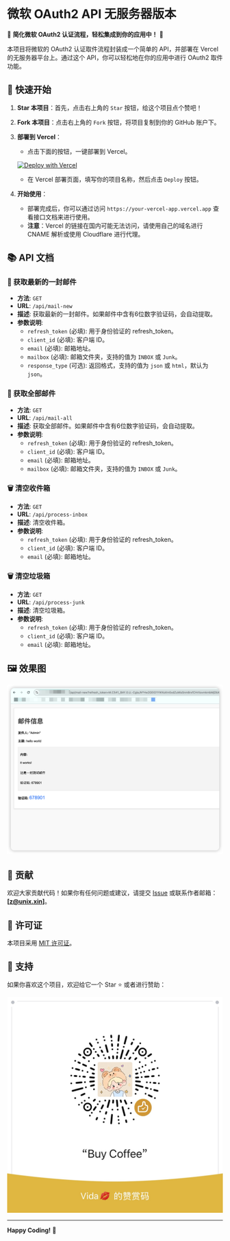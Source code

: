 # 微软 OAuth2 API 无服务器版本

🌟 **简化微软 OAuth2 认证流程，轻松集成到你的应用中！** 🌟

本项目将微软的 OAuth2 认证取件流程封装成一个简单的 API，并部署在 Vercel 的无服务器平台上。通过这个 API，你可以轻松地在你的应用中进行 OAuth2 取件功能。

## 🚀 快速开始

1. **Star 本项目**：首先，点击右上角的 `Star` 按钮，给这个项目点个赞吧！

2. **Fork 本项目**：点击右上角的 `Fork` 按钮，将项目复制到你的 GitHub 账户下。

3. **部署到 Vercel**：
   - 点击下面的按钮，一键部署到 Vercel。

   [![Deploy with Vercel](https://vercel.com/button)](https://vercel.com/new/clone?repository-url=https://github.com/HChaoHui/msOauth2api)

   - 在 Vercel 部署页面，填写你的项目名称，然后点击 `Deploy` 按钮。

4. **开始使用**：
   - 部署完成后，你可以通过访问 `https://your-vercel-app.vercel.app` 查看接口文档来进行使用。
   - **注意**：Vercel 的链接在国内可能无法访问，请使用自己的域名进行 CNAME 解析或使用 Cloudflare 进行代理。

## 📚 API 文档

### 📧 获取最新的一封邮件

- **方法**: `GET`
- **URL**: `/api/mail-new`
- **描述**: 获取最新的一封邮件。如果邮件中含有6位数字验证码，会自动提取。
- **参数说明**:
  - `refresh_token` (必填): 用于身份验证的 refresh_token。
  - `client_id` (必填): 客户端 ID。
  - `email` (必填): 邮箱地址。
  - `mailbox` (必填): 邮箱文件夹，支持的值为 `INBOX` 或 `Junk`。
  - `response_type` (可选): 返回格式，支持的值为 `json` 或 `html`，默认为 `json`。

### 📨 获取全部邮件

- **方法**: `GET`
- **URL**: `/api/mail-all`
- **描述**: 获取全部邮件。如果邮件中含有6位数字验证码，会自动提取。
- **参数说明**:
  - `refresh_token` (必填): 用于身份验证的 refresh_token。
  - `client_id` (必填): 客户端 ID。
  - `email` (必填): 邮箱地址。
  - `mailbox` (必填): 邮箱文件夹，支持的值为 `INBOX` 或 `Junk`。

### 🗑️ 清空收件箱

- **方法**: `GET`
- **URL**: `/api/process-inbox`
- **描述**: 清空收件箱。
- **参数说明**:
  - `refresh_token` (必填): 用于身份验证的 refresh_token。
  - `client_id` (必填): 客户端 ID。
  - `email` (必填): 邮箱地址。

### 🗑️ 清空垃圾箱

- **方法**: `GET`
- **URL**: `/api/process-junk`
- **描述**: 清空垃圾箱。
- **参数说明**:
  - `refresh_token` (必填): 用于身份验证的 refresh_token。
  - `client_id` (必填): 客户端 ID。
  - `email` (必填): 邮箱地址。

## 🖼️ 效果图

![Demo](https://raw.githubusercontent.com/HChaoHui/msOauth2api/refs/heads/main/img/demo.png)

## 🤝 贡献

欢迎大家贡献代码！如果你有任何问题或建议，请提交 [Issue](https://github.com/HChaoHui/msOauth2api/issues) 或联系作者邮箱：**[z@unix.xin]**。

## 📜 许可证

本项目采用 [MIT 许可证](LICENSE)。

## 💖 支持

如果你喜欢这个项目，欢迎给它一个 Star ⭐️ 或者进行赞助：

![Buy](https://github.com/HChaoHui/msOauth2api/blob/main/img/Buy.JPG?raw=true)

---

**Happy Coding!** 🎉